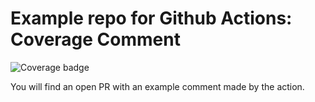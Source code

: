 # Example repo for Github Actions: Coverage Comment

![Coverage badge](https://img.shields.io/endpoint?url=https://raw.githubusercontent.com/wiki/ewjoachim/coverage-comment-action-example/coverage-comment-badge.json)

You will find an open PR with an example comment made by the action.
